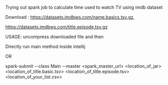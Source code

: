 Trying out spark job to calculate time used to watch TV using imdb dataset

Download : 
https://datasets.imdbws.com/name.basics.tsv.gz,

https://datasets.imdbws.com/title.episode.tsv.gz
           


USAGE:
uncompress downloaded file and then


Directly run main method inside intellij


OR


spark-submit --class Main --master <spark_master_url> <location_of_jar> <location_of_title.basic.tsv> <location_of_title.episode.tsv> <location_of_your_list.csv>

 
